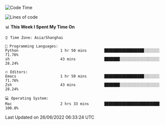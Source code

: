 <!--START_SECTION:waka-->
![Code Time](http://img.shields.io/badge/Code%20Time-740%20hrs%2032%20mins-blue)

![Lines of code](https://img.shields.io/badge/From%20Hello%20World%20I%27ve%20Written-22%20Thousand%20lines%20of%20code-blue)

📊 **This Week I Spent My Time On** 

```text
⌚︎ Time Zone: Asia/Shanghai

💬 Programming Languages: 
Python                   1 hr 50 mins        ██████████████████░░░░░░░   71.76% 
sh                       43 mins             ███████░░░░░░░░░░░░░░░░░░   28.24%

🔥 Editors: 
Emacs                    1 hr 50 mins        ██████████████████░░░░░░░   71.76% 
Zsh                      43 mins             ███████░░░░░░░░░░░░░░░░░░   28.24%

💻 Operating System: 
Mac                      2 hrs 33 mins       █████████████████████████   100.0%

```


 Last Updated on 26/06/2022 06:33:24 UTC
<!--END_SECTION:waka-->

